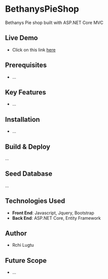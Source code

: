 # BethanysPieShop
Bethanys Pie shop built with ASP.NET Core MVC

## Live Demo
* Click on this link [here](https://proshop-site.herokuapp.com/)

## Prerequisites
* ...

## Key Features
* ...
  
## Installation
* ...
  
## Build & Deploy
...

## Seed Database
...

## Technologies Used
* **Front End**: Javascript, Jquery, Bootstrap
* **Back End**: ASP.NET Core, Entity Framework

## Author
* Rchi Lugtu

## Future Scope
* ...
